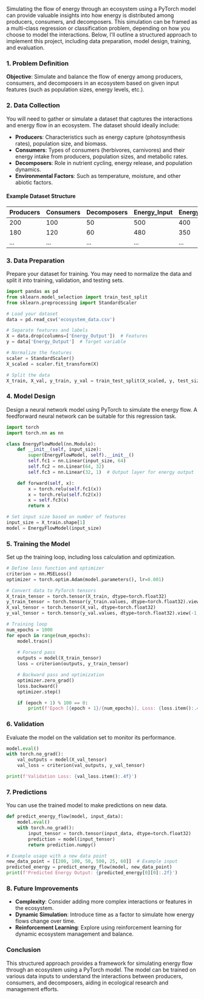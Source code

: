 Simulating the flow of energy through an ecosystem using a PyTorch model can provide valuable insights into how energy is distributed among producers, consumers, and decomposers. This simulation can be framed as a multi-class regression or classification problem, depending on how you choose to model the interactions. Below, I'll outline a structured approach to implement this project, including data preparation, model design, training, and evaluation.

### 1. Problem Definition

**Objective**: Simulate and balance the flow of energy among producers, consumers, and decomposers in an ecosystem based on given input features (such as population sizes, energy levels, etc.).

### 2. Data Collection

You will need to gather or simulate a dataset that captures the interactions and energy flow in an ecosystem. The dataset should ideally include:

- **Producers**: Characteristics such as energy capture (photosynthesis rates), population size, and biomass.
- **Consumers**: Types of consumers (herbivores, carnivores) and their energy intake from producers, population sizes, and metabolic rates.
- **Decomposers**: Role in nutrient cycling, energy release, and population dynamics.
- **Environmental Factors**: Such as temperature, moisture, and other abiotic factors.

#### Example Dataset Structure

| Producers | Consumers | Decomposers | Energy_Input | Energy_Output | Temperature | Moisture |
|-----------|-----------|-------------|--------------|---------------|-------------|----------|
| 200       | 100       | 50          | 500          | 400           | 25          | 60       |
| 180       | 120       | 60          | 480          | 350           | 27          | 65       |
| ...       | ...       | ...         | ...          | ...           | ...         | ...      |

### 3. Data Preparation

Prepare your dataset for training. You may need to normalize the data and split it into training, validation, and testing sets.

```python
import pandas as pd
from sklearn.model_selection import train_test_split
from sklearn.preprocessing import StandardScaler

# Load your dataset
data = pd.read_csv('ecosystem_data.csv')

# Separate features and labels
X = data.drop(columns=['Energy_Output'])  # Features
y = data['Energy_Output']  # Target variable

# Normalize the features
scaler = StandardScaler()
X_scaled = scaler.fit_transform(X)

# Split the data
X_train, X_val, y_train, y_val = train_test_split(X_scaled, y, test_size=0.2, random_state=42)
```

### 4. Model Design

Design a neural network model using PyTorch to simulate the energy flow. A feedforward neural network can be suitable for this regression task.

```python
import torch
import torch.nn as nn

class EnergyFlowModel(nn.Module):
    def __init__(self, input_size):
        super(EnergyFlowModel, self).__init__()
        self.fc1 = nn.Linear(input_size, 64)
        self.fc2 = nn.Linear(64, 32)
        self.fc3 = nn.Linear(32, 1)  # Output layer for energy output

    def forward(self, x):
        x = torch.relu(self.fc1(x))
        x = torch.relu(self.fc2(x))
        x = self.fc3(x)
        return x

# Set input size based on number of features
input_size = X_train.shape[1]
model = EnergyFlowModel(input_size)
```

### 5. Training the Model

Set up the training loop, including loss calculation and optimization.

```python
# Define loss function and optimizer
criterion = nn.MSELoss()
optimizer = torch.optim.Adam(model.parameters(), lr=0.001)

# Convert data to PyTorch tensors
X_train_tensor = torch.tensor(X_train, dtype=torch.float32)
y_train_tensor = torch.tensor(y_train.values, dtype=torch.float32).view(-1, 1)
X_val_tensor = torch.tensor(X_val, dtype=torch.float32)
y_val_tensor = torch.tensor(y_val.values, dtype=torch.float32).view(-1, 1)

# Training loop
num_epochs = 1000
for epoch in range(num_epochs):
    model.train()
    
    # Forward pass
    outputs = model(X_train_tensor)
    loss = criterion(outputs, y_train_tensor)

    # Backward pass and optimization
    optimizer.zero_grad()
    loss.backward()
    optimizer.step()

    if (epoch + 1) % 100 == 0:
        print(f'Epoch [{epoch + 1}/{num_epochs}], Loss: {loss.item():.4f}')
```

### 6. Validation

Evaluate the model on the validation set to monitor its performance.

```python
model.eval()
with torch.no_grad():
    val_outputs = model(X_val_tensor)
    val_loss = criterion(val_outputs, y_val_tensor)

print(f'Validation Loss: {val_loss.item():.4f}')
```

### 7. Predictions

You can use the trained model to make predictions on new data.

```python
def predict_energy_flow(model, input_data):
    model.eval()
    with torch.no_grad():
        input_tensor = torch.tensor(input_data, dtype=torch.float32)
        prediction = model(input_tensor)
        return prediction.numpy()

# Example usage with a new data point
new_data_point = [[200, 100, 50, 500, 25, 60]]  # Example input
predicted_energy = predict_energy_flow(model, new_data_point)
print(f'Predicted Energy Output: {predicted_energy[0][0]:.2f}')
```

### 8. Future Improvements

- **Complexity**: Consider adding more complex interactions or features in the ecosystem.
- **Dynamic Simulation**: Introduce time as a factor to simulate how energy flows change over time.
- **Reinforcement Learning**: Explore using reinforcement learning for dynamic ecosystem management and balance.

### Conclusion

This structured approach provides a framework for simulating energy flow through an ecosystem using a PyTorch model. The model can be trained on various data inputs to understand the interactions between producers, consumers, and decomposers, aiding in ecological research and management efforts.